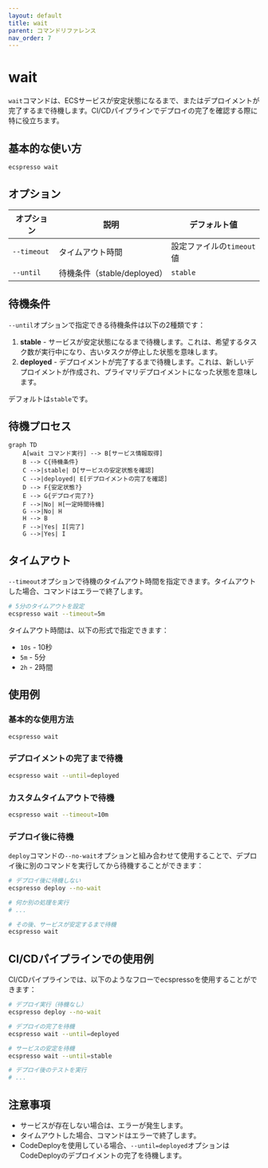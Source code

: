 ```yaml
---
layout: default
title: wait
parent: コマンドリファレンス
nav_order: 7
---
```


# wait

`wait`コマンドは、ECSサービスが安定状態になるまで、またはデプロイメントが完了するまで待機します。CI/CDパイプラインでデプロイの完了を確認する際に特に役立ちます。

## 基本的な使い方

```bash
ecspresso wait
```

## オプション

| オプション | 説明 | デフォルト値 |
|------------|------|------------|
| `--timeout` | タイムアウト時間 | 設定ファイルの`timeout`値 |
| `--until` | 待機条件（stable/deployed） | `stable` |

## 待機条件

`--until`オプションで指定できる待機条件は以下の2種類です：

1. **stable** - サービスが安定状態になるまで待機します。これは、希望するタスク数が実行中になり、古いタスクが停止した状態を意味します。
2. **deployed** - デプロイメントが完了するまで待機します。これは、新しいデプロイメントが作成され、プライマリデプロイメントになった状態を意味します。

デフォルトは`stable`です。

## 待機プロセス

```mermaid
graph TD
    A[wait コマンド実行] --> B[サービス情報取得]
    B --> C{待機条件}
    C -->|stable| D[サービスの安定状態を確認]
    C -->|deployed| E[デプロイメントの完了を確認]
    D --> F{安定状態?}
    E --> G{デプロイ完了?}
    F -->|No| H[一定時間待機]
    G -->|No| H
    H --> B
    F -->|Yes| I[完了]
    G -->|Yes| I
```

## タイムアウト

`--timeout`オプションで待機のタイムアウト時間を指定できます。タイムアウトした場合、コマンドはエラーで終了します。

```bash
# 5分のタイムアウトを設定
ecspresso wait --timeout=5m
```

タイムアウト時間は、以下の形式で指定できます：
- `10s` - 10秒
- `5m` - 5分
- `2h` - 2時間

## 使用例

### 基本的な使用方法

```bash
ecspresso wait
```

### デプロイメントの完了まで待機

```bash
ecspresso wait --until=deployed
```

### カスタムタイムアウトで待機

```bash
ecspresso wait --timeout=10m
```

### デプロイ後に待機

`deploy`コマンドの`--no-wait`オプションと組み合わせて使用することで、デプロイ後に別のコマンドを実行してから待機することができます：

```bash
# デプロイ後に待機しない
ecspresso deploy --no-wait

# 何か別の処理を実行
# ...

# その後、サービスが安定するまで待機
ecspresso wait
```

## CI/CDパイプラインでの使用例

CI/CDパイプラインでは、以下のようなフローでecspressoを使用することができます：

```bash
# デプロイ実行（待機なし）
ecspresso deploy --no-wait

# デプロイの完了を待機
ecspresso wait --until=deployed

# サービスの安定を待機
ecspresso wait --until=stable

# デプロイ後のテストを実行
# ...
```

## 注意事項

- サービスが存在しない場合は、エラーが発生します。
- タイムアウトした場合、コマンドはエラーで終了します。
- CodeDeployを使用している場合、`--until=deployed`オプションはCodeDeployのデプロイメントの完了を待機します。
